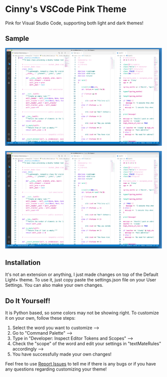 # Cinny's VSCode Pink Theme

Pink for Visual Studio Code, supporting both light and dark themes!

## Sample

![sample-light](https://github.com/CinnyLin/VSCode-theme/blob/master/pink-theme-sample-light.jpg)

![sample-dark](https://github.com/CinnyLin/VSCode-theme/blob/master/pink-theme-sample-light.jpg)

## Installation

It's not an extension or anything, I just made changes on top of the Default Light+ theme.
To use it, just copy paste the settings.json file on your User Settings.
You can also make your own changes.

## Do It Yourself!

It is Python based, so some colors may not be showing right.
To customize it on your own, follow these steps:

1. Select the word you want to customize -->
2. Go to "Command Palette" -->
3. Type in "Developer: Inspect Editor Tokens and Scopes" -->
4. Check the "scope" of the word and edit your settings in "textMateRules" accordingly -->
5. You have successfully made your own changes!

Feel free to use [Report Issues](https://github.com/CinnyLin/VSCode-theme/issues) to tell me if there is any bugs or if you have any questions regarding customizing your theme!
